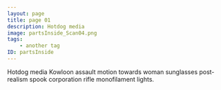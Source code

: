 ```yaml
---
layout: page
title: page 01
description: Hotdog media
image: partsInside_Scan04.png
tags:
    - another tag
ID: partsInside
---
```


Hotdog media Kowloon assault motion towards woman sunglasses post-realism spook corporation rifle monofilament lights. 